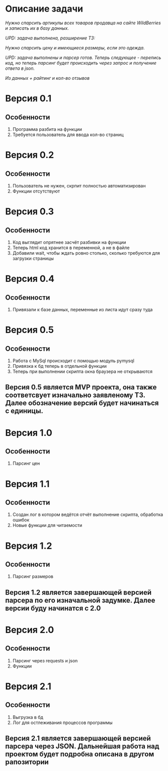 # Описание задачи

_Нужно спарсить артикулы всех товаров продавца на сайте WildBerries и записать их в базу данных._

_UPD: задача выполнена, разширение ТЗ:_

_Нужно спарсить цену и имеющиеся размеры, если это одежда._

_UPD: задача выполнены и парсер готов. Теперь следующее - перепись код, но теперь парсинг будет происходить через запрос и получение ответа в json._

_Из данных + райтинг и кол-во отзывов_


# Версия 0.1

## Особенности

1. Программа разбита на функции
2. Требуется пользователь для ввода кол-во страниц

# Версия 0.2

## Особенности

1. Пользователь не нужен, скрпит полностью автоматизирован
2. Функции отсутствуют

# Версия 0.3

## Особенности
1. Код выглядит опрятнее засчёт разбивки на функции
2. Теперь html код хранится в переменной, а не в файле
3. Добавили wait, чтобы ждать ровно столько, сколько требуются для загрузки страницы

# Версия 0.4

## Особенности
1. Привязали к базе данных, переменные из листа идут сразу туда

# Версия 0.5

## Особенности
1. Работа с MySql происходит с помощью модуль pymysql
2. Привязка к бд теперь в отдельной функции
3. Теперь при выполнении скрипта окна браузера не открываются

## Версия 0.5 является MVP проекта, она также соответсвует изначально заявленому ТЗ. Далее обозначение версий будет начинаться с единицы.

# Версия 1.0

## Особенности
1. Парсинг цен

# Версия 1.1

## Особенности
1. Создан лог в котором ведётся отчёт выполнение скрипта, обработка ошибок
2. Новые функции для читаемости

# Версия 1.2

## Особенности
1. Парсинг размеров

## Версия 1.2 является завершающей версией парсера по его изначальной задумке. Далее версии буду начинатся с 2.0

# Версия 2.0

## Особенности
1. Парсинг через requests и json
2. Функции

# Версия 2.1

## Особенности
1. Выгрузка в бд
2. Лог для остлеживания процессов программы

## Версия 2.1 является завершающей версией парсера через JSON. Дальнейшая работа над проектом будет подробна описана в другом рапозитории





